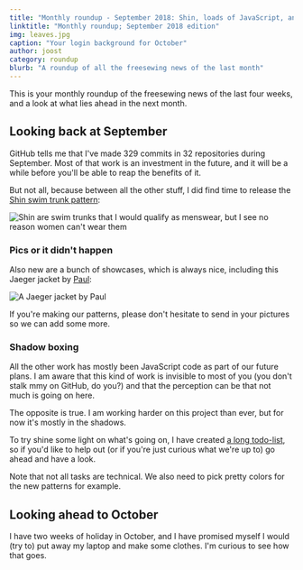 ```yaml
---
title: "Monthly roundup - September 2018: Shin, loads of JavaScript, and a long TODO list"
linktitle: "Monthly roundup; September 2018 edition"
img: leaves.jpg
caption: "Your login background for October"
author: joost
category: roundup
blurb: "A roundup of all the freesewing news of the last month"
---
```

This is your monthly roundup of the freesewing news of the last four weeks, 
and a look at what lies ahead in the next month.

## Looking back at September

GitHub tells me that I've made 329 commits in 32 repositories during September. 
Most of that work is an investment in the future, and it will be a while before you'll
be able to reap the benefits of it. 

But not all, because between all the other stuff, I did find time to release the
[Shin swim trunk pattern](/patterns/shin):

![Shin are swim trunks that I would qualify as menswear, but I see no reason women can't wear them](/img/patterns/shin/cover.jpg)

### Pics or it didn't happen

Also new are a bunch of showcases, which is always nice, including this
Jaeger jacket by [Paul](/users/Tiger751023):

![A Jaeger jacket by Paul](/img/showcase/linnen-jaeger-by-paul/med_showcase.jpg)

If you're making our patterns, please don't hesitate to send in your pictures so we can add some more.

### Shadow boxing

All the other work has mostly been JavaScript code as part of our future plans.
I am aware that this kind of work is invisible to most of you (you don't stalk mmy on GitHub, do you?)
and that the perception can be that not much is going on here.

The opposite is true. I am working harder on this project than ever, but for now it's mostly in the shadows.

To try shine some light on what's going on, 
I have created [a long todo-list](https://github.com/freesewing/todo),
so if you'd like to help out (or if you're just curious what we're up to) go ahead and have a look.

Note that not all tasks are technical. We also need to pick pretty colors for the new patterns for example.


## Looking ahead to October

I have two weeks of holiday in October, and I have promised myself I would (try to)
put away my laptop and make some clothes. I'm curious to see how that goes.
